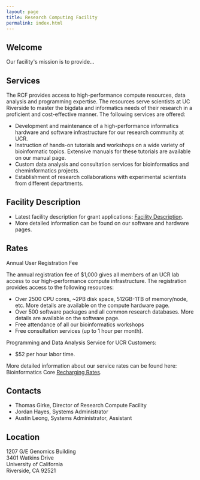 ```yaml
---
layout: page
title: Research Computing Facility
permalink: index.html
---
```


## Welcome

Our facility's mission is to provide...

## Services

The RCF provides access to high-performance compute resources, data analysis and programming expertise.
The resources serve scientists at UC Riverside to master the bigdata and informatics needs of their research in a proficient and cost-effective manner. 
The following services are offered:

  * Development and maintenance of a high-performance informatics hardware and software infrastructure for our research community at UCR.
  * Instruction of hands-on tutorials and workshops on a wide variety of bioinformatic topics. Extensive manuals for these tutorials are available on our manual page.
  * Custom data analysis and consultation services for bioinformatics and cheminformatics projects.
  * Establishment of research collaborations with experimental scientists from different departments.

## Facility Description

  * Latest facility description for grant applications: [Facility Description](http://biocluster.ucr.edu/~rkaundal/Documents/HPC_Facility_Description.pdf).
  * More detailed information can be found on our software and hardware pages.

## Rates

Annual User Registration Fee

The annual registration fee of $1,000 gives all members of an UCR lab access to our high-performance compute infrastructure.
The registration provides access to the following resources: 

  * Over 2500 CPU cores, ~2PB disk space, 512GB-1TB of memory/node, etc. More details are available on the compute hardware page.
  * Over 500 software packages and all common research databases. More details are available on the software page.
  * Free attendance of all our bioinformatics workshops
  * Free consultation services (up to 1 hour per month).

Programming and Data Analysis Service for UCR Customers:
  
  * $52 per hour labor time.

More detailed information about our service rates can be found here: Bioinformatics Core [Recharging Rates](http://biocluster.ucr.edu/~rkaundal/Documents/Recharge_Rates.pdf).

## Contacts

*   Thomas Girke, Director of Research Compute Facility
*   Jordan Hayes, Systems Administrator
*   Austin Leong, Systems Administrator, Assistant

## Location

1207 G/E Genomics Building  
3401 Watkins Drive  
University of California  
Riverside, CA 92521  
